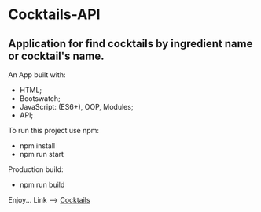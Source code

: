 # Cocktails-API

## Application for find cocktails by ingredient name or cocktail's name.

An App built with:

- HTML;
- Bootswatch;
- JavaScript: (ES6+), OOP, Modules;
- API;

To run this project use npm:

- npm install
- npm run start

Production build:

- npm run build

Enjoy...
Link --> [Cocktails](https://cocktails-v1.netlify.app/)
